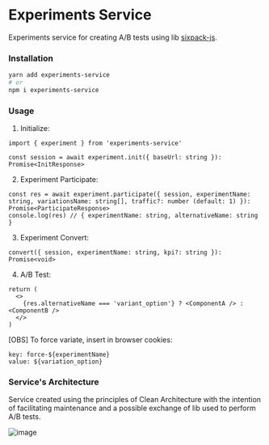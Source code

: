 # Experiments Service
Experiments service for creating A/B tests using lib [sixpack-js](https://github.com/sixpack/sixpack-js).

### Installation

```bash
yarn add experiments-service
# or
npm i experiments-service
```

### Usage

1) Initialize:

```
import { experiment } from 'experiments-service'

const session = await experiment.init({ baseUrl: string }): Promise<InitResponse>
```

2) Experiment Participate:

```
const res = await experiment.participate({ session, experimentName: string, variationsName: string[], traffic?: number (default: 1) }): Promise<ParticipateResponse>
console.log(res) // { experimentName: string, alternativeName: string }
```

3) Experiment Convert:

```
convert({ session, experimentName: string, kpi?: string }): Promise<void>
```

4) A/B Test:

```
return (
  <>
    {res.alternativeName === 'variant_option'} ? <ComponentA /> : <ComponentB />
  </>
)
```

[OBS] To force variate, insert in browser cookies:

```
key: force-${experimentName}
value: ${variation_option}
```

### Service's Architecture

Service created using the principles of Clean Architecture with the intention of facilitating maintenance and a possible exchange of lib used to perform A/B tests.

![image](https://user-images.githubusercontent.com/64376829/107972388-860f7380-6f92-11eb-9be2-9e505965ff7b.png)
